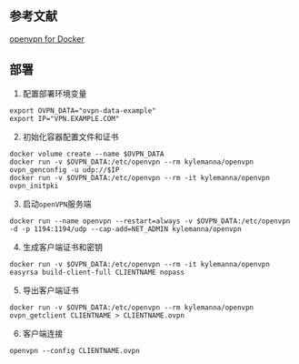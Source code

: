 ## 参考文献
[openvpn for Docker](https://github.com/kylemanna/docker-openvpn)

## 部署
1. 配置部署环境变量
```shell
export OVPN_DATA="ovpn-data-example"
export IP="VPN.EXAMPLE.COM"
```
2. 初始化容器配置文件和证书
```shell
docker volume create --name $OVPN_DATA
docker run -v $OVPN_DATA:/etc/openvpn --rm kylemanna/openvpn ovpn_genconfig -u udp://$IP
docker run -v $OVPN_DATA:/etc/openvpn --rm -it kylemanna/openvpn ovpn_initpki
```
3. 启动`openVPN`服务端
```shell
docker run --name openvpn --restart=always -v $OVPN_DATA:/etc/openvpn -d -p 1194:1194/udp --cap-add=NET_ADMIN kylemanna/openvpn
```
4. 生成客户端证书和密钥
```shell
docker run -v $OVPN_DATA:/etc/openvpn --rm -it kylemanna/openvpn easyrsa build-client-full CLIENTNAME nopass
```
5. 导出客户端证书
```shell
docker run -v $OVPN_DATA:/etc/openvpn --rm kylemanna/openvpn ovpn_getclient CLIENTNAME > CLIENTNAME.ovpn
```
6. 客户端连接
```shell
openvpn --config CLIENTNAME.ovpn
```
